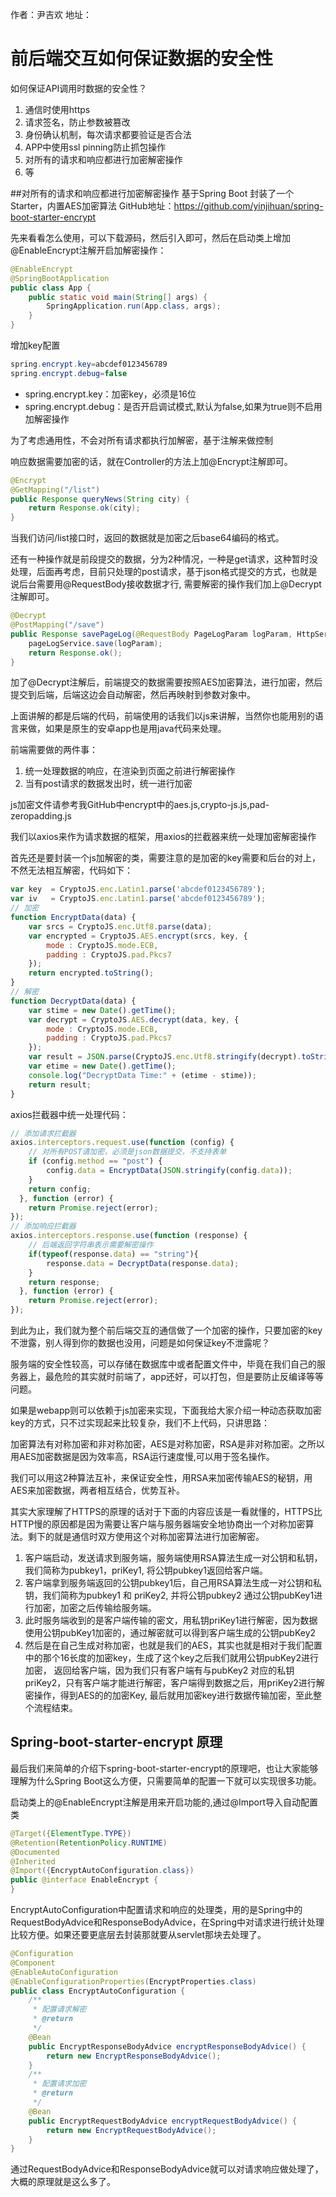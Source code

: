 作者：尹吉欢
地址：


# 前后端交互如何保证数据的安全性

如何保证API调用时数据的安全性？   
1. 通信时使用https   
2. 请求签名，防止参数被篡改   
3. 身份确认机制，每次请求都要验证是否合法   
4. APP中使用ssl pinning防止抓包操作   
5. 对所有的请求和响应都进行加密解密操作   
6. 等   

##对所有的请求和响应都进行加密解密操作
基于Spring Boot 封装了一个Starter，内置AES加密算法
GitHub地址：https://github.com/yinjihuan/spring-boot-starter-encrypt

先来看看怎么使用，可以下载源码，然后引入即可，然后在启动类上增加@EnableEncrypt注解开启加解密操作：     
```Java
@EnableEncrypt
@SpringBootApplication
public class App {
    public static void main(String[] args) {
        SpringApplication.run(App.class, args);
    }
}
```
增加key配置
```Java
spring.encrypt.key=abcdef0123456789
spring.encrypt.debug=false
```

- spring.encrypt.key：加密key，必须是16位
- spring.encrypt.debug：是否开启调试模式,默认为false,如果为true则不启用加解密操作

为了考虑通用性，不会对所有请求都执行加解密，基于注解来做控制

响应数据需要加密的话，就在Controller的方法上加@Encrypt注解即可。

```Java
@Encrypt
@GetMapping("/list")
public Response queryNews(String city) {
    return Response.ok(city);
}
```
当我们访问/list接口时，返回的数据就是加密之后base64编码的格式。

还有一种操作就是前段提交的数据，分为2种情况，一种是get请求，这种暂时没处理，后面再考虑，目前只处理的post请求，基于json格式提交的方式，也就是说后台需要用@RequestBody接收数据才行, 需要解密的操作我们加上@Decrypt注解即可。  

```Java
@Decrypt
@PostMapping("/save")
public Response savePageLog(@RequestBody PageLogParam logParam, HttpServletRequest request) {
    pageLogService.save(logParam);
    return Response.ok();
}
```
加了@Decrypt注解后，前端提交的数据需要按照AES加密算法，进行加密，然后提交到后端，后端这边会自动解密，然后再映射到参数对象中。

上面讲解的都是后端的代码，前端使用的话我们以js来讲解，当然你也能用别的语言来做，如果是原生的安卓app也是用java代码来处理。

前端需要做的两件事：

1. 统一处理数据的响应，在渲染到页面之前进行解密操作
2. 当有post请求的数据发出时，统一进行加密  


js加密文件请参考我GitHub中encrypt中的aes.js,crypto-js.js,pad-zeropadding.js

我们以axios来作为请求数据的框架，用axios的拦截器来统一处理加密解密操作

首先还是要封装一个js加解密的类，需要注意的是加密的key需要和后台的对上，不然无法相互解密，代码如下：   
```JavaScript
var key  = CryptoJS.enc.Latin1.parse('abcdef0123456789');
var iv   = CryptoJS.enc.Latin1.parse('abcdef0123456789');
// 加密
function EncryptData(data) {
    var srcs = CryptoJS.enc.Utf8.parse(data);
    var encrypted = CryptoJS.AES.encrypt(srcs, key, {
        mode : CryptoJS.mode.ECB,
        padding : CryptoJS.pad.Pkcs7
    });
    return encrypted.toString();
}
// 解密
function DecryptData(data) {
    var stime = new Date().getTime();
    var decrypt = CryptoJS.AES.decrypt(data, key, {
        mode : CryptoJS.mode.ECB,
        padding : CryptoJS.pad.Pkcs7
    });
    var result = JSON.parse(CryptoJS.enc.Utf8.stringify(decrypt).toString());
    var etime = new Date().getTime();
    console.log("DecryptData Time:" + (etime - stime));
    return result;
}
```
axios拦截器中统一处理代码：   
```JavaScript
// 添加请求拦截器
axios.interceptors.request.use(function (config) {
    // 对所有POST请加密，必须是json数据提交，不支持表单
    if (config.method == "post") {
        config.data = EncryptData(JSON.stringify(config.data));
    }
    return config;
  }, function (error) {
    return Promise.reject(error);
});
// 添加响应拦截器
axios.interceptors.response.use(function (response) {
    // 后端返回字符串表示需要解密操作
    if(typeof(response.data) == "string"){
        response.data = DecryptData(response.data);
    }
    return response;
  }, function (error) {
    return Promise.reject(error);
});
```
到此为止，我们就为整个前后端交互的通信做了一个加密的操作，只要加密的key不泄露，别人得到你的数据也没用，问题是如何保证key不泄露呢？    


服务端的安全性较高，可以存储在数据库中或者配置文件中，毕竟在我们自己的服务器上，最危险的其实就时前端了，app还好，可以打包，但是要防止反编译等等问题。    

如果是webapp则可以依赖于js加密来实现，下面我给大家介绍一种动态获取加密key的方式，只不过实现起来比较复杂，我们不上代码，只讲思路：    

加密算法有对称加密和非对称加密，AES是对称加密，RSA是非对称加密。之所以用AES加密数据是因为效率高，RSA运行速度慢,可以用于签名操作。    

我们可以用这2种算法互补，来保证安全性，用RSA来加密传输AES的秘钥，用AES来加密数据，两者相互结合，优势互补。    

其实大家理解了HTTPS的原理的话对于下面的内容应该是一看就懂的，HTTPS比HTTP慢的原因都是因为需要让客户端与服务器端安全地协商出一个对称加密算法。剩下的就是通信时双方使用这个对称加密算法进行加密解密。      
1. 客户端启动，发送请求到服务端，服务端使用RSA算法生成一对公钥和私钥，我们简称为pubkey1，priKey1, 将公钥pubkey1返回给客户端。    
2. 客户端拿到服务端返回的公钥pubkey1后，自己用RSA算法生成一对公钥和私钥，我们简称为pubkey1 和 priKey2, 并将公钥pubkey2 通过公钥pubKey1进行加密，加密之后传输给服务端。  
3.   此时服务端收到的是客户端传输的密文，用私钥priKey1进行解密，因为数据使用公钥pubKey1加密的，通过解密就可以得到客户端生成的公钥pubKey2   
4. 然后是在自己生成对称加密，也就是我们的AES，其实也就是相对于我们配置中的那个16长度的加密key，生成了这个key之后我们就用公钥pubKey2进行加密， 返回给客户端，因为我们只有客户端有与pubKey2 对应的私钥priKey2，只有客户端才能进行解密，客户端得到数据之后，用priKey2进行解密操作，得到AES的的加密Key, 最后就用加密key进行数据传输加密，至此整个流程结束。 

## Spring-boot-starter-encrypt 原理
最后我们来简单的介绍下spring-boot-starter-encrypt的原理吧，也让大家能够理解为什么Spring Boot这么方便，只需要简单的配置一下就可以实现很多功能。   

启动类上的@EnableEncrypt注解是用来开启功能的,通过@Import导入自动配置类  
```Java
@Target({ElementType.TYPE})
@Retention(RetentionPolicy.RUNTIME)
@Documented
@Inherited
@Import({EncryptAutoConfiguration.class})
public @interface EnableEncrypt {
}
```
EncryptAutoConfiguration中配置请求和响应的处理类，用的是Spring中的RequestBodyAdvice和ResponseBodyAdvice，在Spring中对请求进行统计处理比较方便。如果还要更底层去封装那就要从servlet那块去处理了。  

```Java
@Configuration
@Component
@EnableAutoConfiguration
@EnableConfigurationProperties(EncryptProperties.class)
public class EncryptAutoConfiguration {
    /**
     * 配置请求解密
     * @return
     */
    @Bean
    public EncryptResponseBodyAdvice encryptResponseBodyAdvice() {
        return new EncryptResponseBodyAdvice();
    }
    /**
     * 配置请求加密
     * @return
     */
    @Bean
    public EncryptRequestBodyAdvice encryptRequestBodyAdvice() {
        return new EncryptRequestBodyAdvice();
    }
}
```
通过RequestBodyAdvice和ResponseBodyAdvice就可以对请求响应做处理了，大概的原理就是这么多了。
